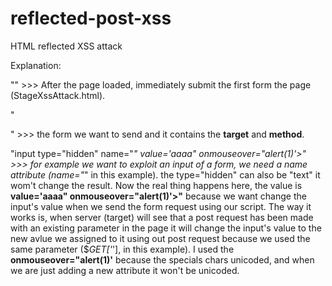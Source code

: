 # reflected-post-xss
HTML reflected XSS attack


Explanation:

"<body onload="document.forms[0].submit()">" >>> After the page loaded, immediately submit the first form the page (StageXssAttack.html).

"<form action="http://192.168.1.2:4444/challenge/XSS/stage6.php" method="post">" >>>  the form we want to send  and it contains the **target** and **method**.

 "input type="hidden" name="_" value='aaaa" onmouseover="alert(1)'>" >>> for example we want to exploit an input of a form, we need a name attribute (name="_" in this example). the type="hidden" can also be "text" it wom't change the result. Now the real thing happens here, the value is **value='aaaa" onmouseover="alert(1)'>"** because we want change the input's value when we send the form request using our script. The way it works is, when server (target) will see that a post request has been made with an existing parameter in the page it will change the input's value to the new avlue we assigned to it using out post request because we used the same parameter ($_GET['_'], in this example). I used the **onmouseover="alert(1)'** because the specials chars unicoded, and when we are just adding a new attribute it won't be unicoded.


